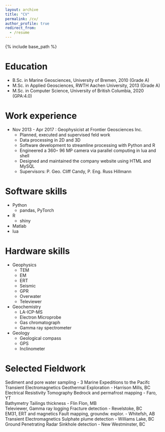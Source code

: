 ```yaml
---
layout: archive
title: "CV"
permalink: /cv/
author_profile: true
redirect_from:
  - /resume
---
```


{% include base_path %}

Education
======
* B.Sc. in Marine Geosciences, University of Bremen, 2010 (Grade A)
* M.Sc. in Applied Geosciences, RWTH Aachen University, 2013 (Grade A)
* M.Sc. in Computer Science, University of British Columbia, 2020 (GPA:4.0)

Work experience
======
* Nov 2013 - Apr 2017 : Geophysicist at Frontier Geosciences Inc.
  * Planned, executed and supervised feld work
  * Data processing in 2D and 3D
  * Software development to streamline processing with Python and R
  * Engineered a 360◦ 96 MP camera via parallel computing in lua and shell
  * Designed and maintained the company website using HTML and MySQL
  * Supervisors: P. Geo. Cliff Candy, P. Eng. Russ Hillmann

 
Software skills
======
* Python
  * pandas, PyTorch
* R
  * shiny
* Matlab
* lua

Hardware skills
======

* Geophysics
  * TEM
  * EM
  * ERT
  * Seismic
  * GPR
  * Overwater
  * Televiewer
* Geochemistry
  * LA-ICP-MS
  * Electron Microprobe
  * Gas chromatograph
  * Gamma ray spectrometer
* Geology 
  * Geological compass
  * GPS
  * Inclinometer
 

Selected Fieldwork
======
Sediment and pore water sampling - 3 Marine Expeditions to the Pacifc  
Transient Electromagnetics Geothermal Exploration - Harrison Mills, BC  
Electrical Resistivity Tomography Bedrock and permafrost mapping - Faro, YT  
Bathymetry Tailings thickness - Flin Flon, MB  
Televiewer, Gamma ray logging Fracture detection - Revelstoke, BC  
EM31, ERT and magnetics Fault mapping, groundw. explor. - Whitefsh, AB  
Transient Electromagnetics Sulphate plume detection - Williams Lake, BC  
Ground Penetrating Radar Sinkhole detection - New Westminster, BC  
